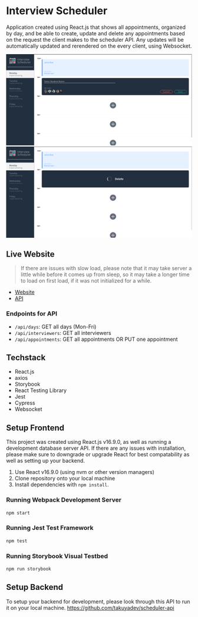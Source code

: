 # Interview Scheduler
Application created using React.js that shows all appointments, organized by day, and be able to create, update and delete any appointments based on the request the client makes to the scheduler API. Any updates will be automatically updated and rerendered on the every client, using Websocket.

!["Screenshot of homepage"](https://github.com/takuyadev/interview-scheduler/blob/master/docs/homepage.png?raw=true)
!["Screenshot of deleting process"](https://github.com/takuyadev/interview-scheduler/blob/master/docs/homepage_delete.png?raw=true)

## Live Website
> If there are issues with slow load, please note that it may take server a little while before it comes up from sleep, so it may take a longer time to load on first load, if it was not initialized for a while.

- [Website](https://interviewer-scheduler.netlify.app/)
- [API](https://scheduler-api-production-cd67.up.railway.app/)

### Endpoints for API
- `/api/days`: GET all days (Mon-Fri)
- `/api/interviewers`: GET all interviewers
- `/api/appointments`: GET all appointments OR PUT one appointment

## Techstack
- React.js
- axios
- Storybook
- React Testing Library
- Jest
- Cypress
- Websocket

## Setup Frontend
This project was created using React.js v16.9.0, as well as running a development database server API. If there are any issues with installation, please make sure to downgrade or upgrade React for best compatability as well as setting up your backend.

1. Use React v16.9.0 (using nvm or other version managers)
2. Clone repository onto your local machine
3. Install dependencies with `npm install`.

### Running Webpack Development Server

```sh
npm start
```

### Running Jest Test Framework

```sh
npm test
```

### Running Storybook Visual Testbed

```sh
npm run storybook
```

## Setup Backend
To setup your backend for development, please look through this API to run it on your local machine.
https://github.com/takuyadev/scheduler-api



